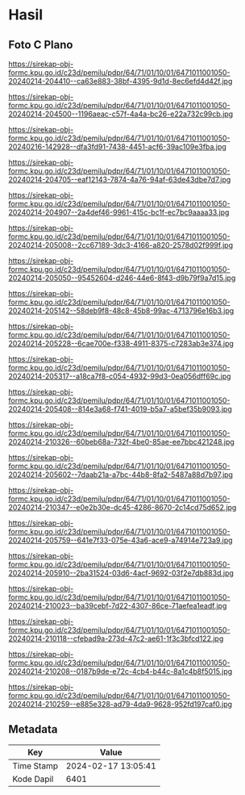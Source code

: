 # Hasil

## Foto C Plano

https://sirekap-obj-formc.kpu.go.id/c23d/pemilu/pdpr/64/71/01/10/01/6471011001050-20240214-204410--ca63e883-38bf-4395-9d1d-8ec6efd4d42f.jpg

https://sirekap-obj-formc.kpu.go.id/c23d/pemilu/pdpr/64/71/01/10/01/6471011001050-20240214-204500--1196aeac-c57f-4a4a-bc26-e22a732c99cb.jpg

https://sirekap-obj-formc.kpu.go.id/c23d/pemilu/pdpr/64/71/01/10/01/6471011001050-20240216-142928--dfa3fd91-7438-4451-acf6-39ac109e3fba.jpg

https://sirekap-obj-formc.kpu.go.id/c23d/pemilu/pdpr/64/71/01/10/01/6471011001050-20240214-204705--eaf12143-7874-4a76-94af-63de43dbe7d7.jpg

https://sirekap-obj-formc.kpu.go.id/c23d/pemilu/pdpr/64/71/01/10/01/6471011001050-20240214-204907--2a4def46-9961-415c-bc1f-ec7bc9aaaa33.jpg

https://sirekap-obj-formc.kpu.go.id/c23d/pemilu/pdpr/64/71/01/10/01/6471011001050-20240214-205008--2cc67189-3dc3-4166-a820-2578d02f999f.jpg

https://sirekap-obj-formc.kpu.go.id/c23d/pemilu/pdpr/64/71/01/10/01/6471011001050-20240214-205050--95452604-d246-44e6-8f43-d9b79f9a7d15.jpg

https://sirekap-obj-formc.kpu.go.id/c23d/pemilu/pdpr/64/71/01/10/01/6471011001050-20240214-205142--58deb9f8-48c8-45b8-99ac-4713796e16b3.jpg

https://sirekap-obj-formc.kpu.go.id/c23d/pemilu/pdpr/64/71/01/10/01/6471011001050-20240214-205228--6cae700e-f338-4911-8375-c7283ab3e374.jpg

https://sirekap-obj-formc.kpu.go.id/c23d/pemilu/pdpr/64/71/01/10/01/6471011001050-20240214-205317--a18ca7f8-c054-4932-99d3-0ea056dff69c.jpg

https://sirekap-obj-formc.kpu.go.id/c23d/pemilu/pdpr/64/71/01/10/01/6471011001050-20240214-205408--814e3a68-f741-4019-b5a7-a5bef35b9093.jpg

https://sirekap-obj-formc.kpu.go.id/c23d/pemilu/pdpr/64/71/01/10/01/6471011001050-20240214-210326--60beb68a-732f-4be0-85ae-ee7bbc421248.jpg

https://sirekap-obj-formc.kpu.go.id/c23d/pemilu/pdpr/64/71/01/10/01/6471011001050-20240214-205602--7daab21a-a7bc-44b8-8fa2-5487a88d7b97.jpg

https://sirekap-obj-formc.kpu.go.id/c23d/pemilu/pdpr/64/71/01/10/01/6471011001050-20240214-210347--e0e2b30e-dc45-4286-8670-2c14cd75d652.jpg

https://sirekap-obj-formc.kpu.go.id/c23d/pemilu/pdpr/64/71/01/10/01/6471011001050-20240214-205759--641e7f33-075e-43a6-ace9-a74914e723a9.jpg

https://sirekap-obj-formc.kpu.go.id/c23d/pemilu/pdpr/64/71/01/10/01/6471011001050-20240214-205910--2ba31524-03d6-4acf-9692-03f2e7db883d.jpg

https://sirekap-obj-formc.kpu.go.id/c23d/pemilu/pdpr/64/71/01/10/01/6471011001050-20240214-210023--ba39cebf-7d22-4307-86ce-71aefea1eadf.jpg

https://sirekap-obj-formc.kpu.go.id/c23d/pemilu/pdpr/64/71/01/10/01/6471011001050-20240214-210118--cfebad9a-273d-47c2-ae61-1f3c3bfcd122.jpg

https://sirekap-obj-formc.kpu.go.id/c23d/pemilu/pdpr/64/71/01/10/01/6471011001050-20240214-210208--0187b9de-e72c-4cb4-b44c-8a1c4b8f5015.jpg

https://sirekap-obj-formc.kpu.go.id/c23d/pemilu/pdpr/64/71/01/10/01/6471011001050-20240214-210259--e885e328-ad79-4da9-9628-952fd197caf0.jpg


## Metadata

| Key        | Value               |
| ---------- | ------------------- |
| Time Stamp | 2024-02-17 13:05:41 |
| Kode Dapil | 6401                |



